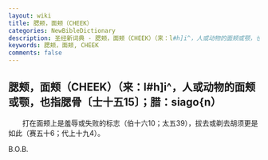```yaml
---
layout: wiki
title: 腮颊，面颊（CHEEK）
categories: NewBibleDictionary
description: 圣经新词典 - 腮颊，面颊（CHEEK）（来：l#h]i^，人或动物的面颊或颚，也指腮骨〔士十五15〕；腊：siago{n）
keywords: 腮颊，面颊, CHEEK
comments: false
---
```


## 腮颊，面颊（CHEEK）（来：l#h]i^，人或动物的面颊或颚，也指腮骨〔士十五15〕；腊：siago{n）

　　打在面颊上是羞辱或失败的标志（伯十六10；太五39），拔去或剃去胡须更是如此（赛五十6；代上十九4）。

B.O.B.






